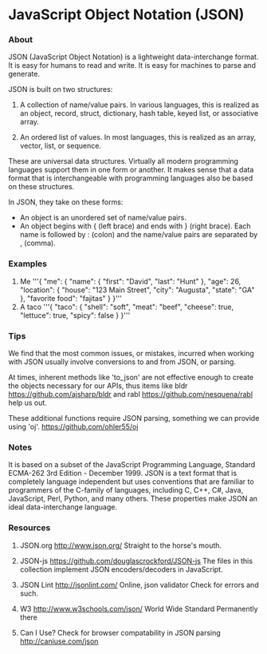 # JavaScript Object Notation (JSON)

### About

JSON (JavaScript Object Notation) is a lightweight data-interchange format. It is easy for humans to read and write. It is easy for machines to parse and generate. 

JSON is built on two structures:

1. A collection of name/value pairs. In various languages, this is realized as an object, record, struct, dictionary, hash table, keyed list, or associative array.

2. An ordered list of values. In most languages, this is realized as an array, vector, list, or sequence.

These are universal data structures. Virtually all modern programming languages support them in one form or another. It makes sense that a data format that is interchangeable with programming languages also be based on these structures.

In JSON, they take on these forms:

* An object is an unordered set of name/value pairs.
* An object begins with { (left brace) and ends with } (right brace). Each name is followed by : (colon) and the name/value pairs are separated by , (comma).

### Examples

1. Me
'''{
  "me": {
    "name": {
      "first": "David",
      "last": "Hunt"
    },
    "age": 26,
    "location": {
      "house": "123 Main Street",
      "city": "Augusta",
      "state": "GA"
    },
    "favorite food": "fajitas"
  }
}'''
2. A taco
'''{
  "taco": {
    "shell": "soft",
    "meat": "beef",
    "cheese": true,
    "lettuce": true,
    "spicy": false
  }
}'''

### Tips

We find that the most common issues, or mistakes, incurred when working with JSON usually involve conversions to and from JSON, or parsing.

At times, inherent methods like 'to_json' are not effective enough to create the objects necessary for our APIs, thus items like bldr https://github.com/ajsharp/bldr and rabl https://github.com/nesquena/rabl help us out.

These additional functions require JSON parsing, something we can provide using 'oj'. https://github.com/ohler55/oj

### Notes

It is based on a subset of the JavaScript Programming Language, Standard ECMA-262 3rd Edition - December 1999. JSON is a text format that is completely language independent but uses conventions that are familiar to programmers of the C-family of languages, including C, C++, C#, Java, JavaScript, Perl, Python, and many others. These properties make JSON an ideal data-interchange language.

### Resources

1. JSON.org
  http://www.json.org/
  Straight to the horse's mouth.

2. JSON-js
  https://github.com/douglascrockford/JSON-js
  The files in this collection implement JSON encoders/decoders in JavaScript.

3. JSON Lint
  http://jsonlint.com/
  Online, json validator
  Check for errors and such.

4. W3
  http://www.w3schools.com/json/
  World Wide Standard
  Permanently there

5. Can I Use?
  Check for browser compatability in JSON parsing
  http://caniuse.com/json